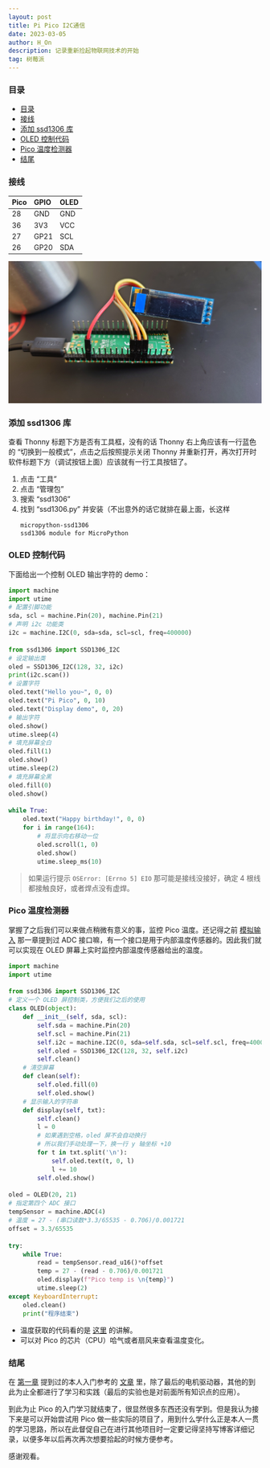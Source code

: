 ```yaml
---
layout: post
title: Pi Pico I2C通信
date: 2023-03-05
author: H_On
description: 记录重新捡起物联网技术的开始
tag: 树莓派
---
```


### 目录
- [目录](#目录)
- [接线](#接线)
- [添加 ssd1306 库](#添加-ssd1306-库)
- [OLED 控制代码](#oled-控制代码)
- [Pico 温度检测器](#pico-温度检测器)
- [结尾](#结尾)

### 接线

|Pico|GPIO|OLED|
|:-|:-|:-|
|28|GND|GND|
|36|3V3|VCC|
|27|GP21|SCL|
|26|GP20|SDA|

![接线图](/images/20230305/DSC_0005.JPG)

### 添加 ssd1306 库
查看 Thonny 标题下方是否有工具框，没有的话 Thonny 右上角应该有一行蓝色的 “切换到一般模式”，点击之后按照提示关闭 Thonny 并重新打开，再次打开时软件标题下方（调试按钮上面）应该就有一行工具按钮了。
1. 点击 “工具”
2. 点击 “管理包”
3. 搜索 “ssd1306”
4. 找到 “ssd1306.py” 并安装（不出意外的话它就排在最上面，长这样
   ```
   micropython-ssd1306
   ssd1306 module for MicroPython
   ```

### OLED 控制代码
下面给出一个控制 OLED 输出字符的 demo：
```py
import machine
import utime
# 配置引脚功能
sda, scl = machine.Pin(20), machine.Pin(21)
# 声明 i2c 功能类
i2c = machine.I2C(0, sda=sda, scl=scl, freq=400000)

from ssd1306 import SSD1306_I2C
# 设定输出类
oled = SSD1306_I2C(128, 32, i2c)
print(i2c.scan())
# 设置字符
oled.text("Hello you~", 0, 0)
oled.text("Pi Pico", 0, 10)
oled.text("Display demo", 0, 20)
# 输出字符
oled.show()
utime.sleep(4)
# 填充屏幕全白
oled.fill(1)
oled.show()
utime.sleep(2)
# 填充屏幕全黑
oled.fill(0)
oled.show()

while True:
    oled.text("Happy birthday!", 0, 0)
    for i in range(164):
        # 将显示向右移动一位
        oled.scroll(1, 0)
        oled.show()
        utime.sleep_ms(10)
```

> 如果运行提示 `OSError: [Errno 5] EIO` 那可能是接线没接好，确定 4 根线都接触良好，或者焊点没有虚焊。

### Pico 温度检测器
掌握了之后我们可以来做点稍微有意义的事，监控 Pico 温度。还记得之前 [模拟输入](https://hybrogen.github.io/2023/02/pico02/#%E6%A8%A1%E6%8B%9F%E8%BE%93%E5%85%A5) 那一章提到过 ADC 接口嘛，有一个接口是用于内部温度传感器的。因此我们就可以实现在 OLED 屏幕上实时监控内部温度传感器给出的温度。
```py
import machine
import utime

from ssd1306 import SSD1306_I2C
# 定义一个 OLED 屏控制类，方便我们之后的使用
class OLED(object):
    def __init__(self, sda, scl):
        self.sda = machine.Pin(20)
        self.scl = machine.Pin(21)
        self.i2c = machine.I2C(0, sda=self.sda, scl=self.scl, freq=400000)
        self.oled = SSD1306_I2C(128, 32, self.i2c)
        self.clean()
    # 清空屏幕
    def clean(self):
        self.oled.fill(0)
        self.oled.show()
    # 显示输入的字符串
    def display(self, txt):
        self.clean()
        l = 0
        # 如果遇到空格，oled 屏不会自动换行
        # 所以我们手动处理一下，换一行 y 轴坐标 +10
        for t in txt.split('\n'):
            self.oled.text(t, 0, l)
            l += 10
        self.oled.show()

oled = OLED(20, 21)
# 指定第四个 ADC 接口
tempSensor = machine.ADC(4)
# 温度 = 27 - (串口读数*3.3/65535 - 0.706)/0.001721
offset = 3.3/65535

try:
    while True:
        read = tempSensor.read_u16()*offset
        temp = 27 - (read - 0.706)/0.001721
        oled.display(f"Pico temp is \n{temp}")
        utime.sleep(2)
except KeyboardInterrupt:
    oled.clean()
    print("程序结束")
```

* 温度获取的代码看的是 [这里](https://www.bilibili.com/video/av289098992/?vd_source=b0386bf987c7b52bc07dc18f1c11d4b0) 的讲解。
* 可以对 Pico 的芯片（CPU）哈气或者扇风来查看温度变化。

### 结尾
在 [第一章](https://hybrogen.github.io/2023/02/pico01/) 提到过的本人入门参考的 [文章](http://92maker.com/?p=1017) 里，除了最后的电机驱动器，其他的到此为止全都进行了学习和实践（最后的实验也是对前面所有知识点的应用）。

到此为止 Pico 的入门学习就结束了，很显然很多东西还没有学到。但是我认为接下来是可以开始尝试用 Pico 做一些实际的项目了，用到什么学什么正是本人一贯的学习思路，所以在此督促自己在进行其他项目时一定要记得坚持写博客详细记录，以便多年以后再次再次想要拾起的时候方便参考。

感谢观看。